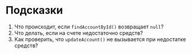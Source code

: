 # Подсказки

1. Что происходит, если `findAccountById()` возвращает `null`?
2. Что делать, если на счете недостаточно средств?
3. Как проверить, что `updateAccount()` не вызывается при недостатке средств?  
